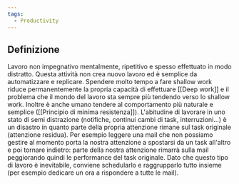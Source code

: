 ```yaml
---
tags:
  - Productivity
---
```



## Definizione
Lavoro non impegnativo mentalmente, ripetitivo e spesso effettuato in modo distratto.
Questa attività non crea nuovo lavoro ed è semplice da automatizzare e replicare.
Spendere molto tempo a fare shallow work riduce permanentemente la propria capacità di effettuare [[Deep work]] e il problema che il mondo del lavoro sta sempre più tendendo verso lo shallow work.
Inoltre è anche umano tendere al comportamento più naturale e semplice ([[Principio di minima resistenza]]).
L'abitudine di lavorare in uno stato di semi distrazione (notifiche, continui cambi di task, interruzioni…) è un disastro in quanto parte della propria attenzione rimane sul task originale (attenzione residua).
Per esempio leggere una mail che non possiamo gestire al momento porta la nostra attenzione a spostarsi da un task all'altro e poi tornare indietro: parte della nostra attenzione rimarrà sulla mail peggiorando quindi le performance del task originale.
Dato che questo tipo di lavoro è inevitabile, conviene schedularlo e raggrupparlo tutto insieme (per esempio dedicare un ora a rispondere a tutte le mail).


